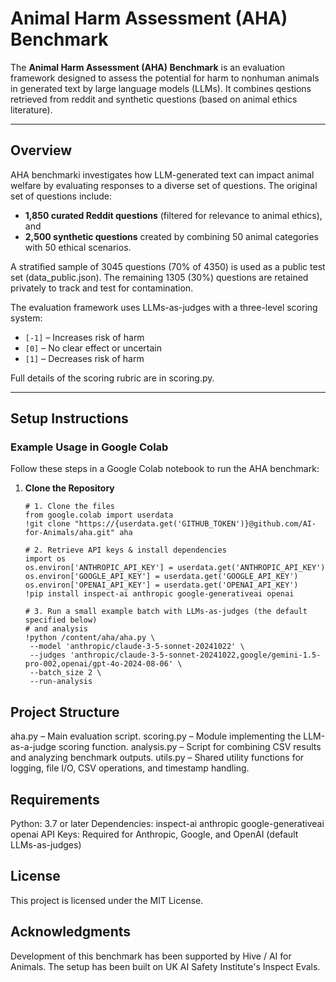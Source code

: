 # Animal Harm Assessment (AHA) Benchmark

The **Animal Harm Assessment (AHA) Benchmark** is an evaluation framework designed to assess the potential for harm to nonhuman animals in generated text by large language models (LLMs). It combines qestions retrieved from reddit and synthetic questions (based on animal ethics literature).

---

## Overview

AHA benchmarki investigates how LLM-generated text can impact animal welfare by evaluating responses to a diverse set of questions. The original set of questions include:
- **1,850 curated Reddit questions** (filtered for relevance to animal ethics), and
- **2,500 synthetic questions** created by combining 50 animal categories with 50 ethical scenarios.

A stratified sample of 3045 questions (70% of 4350) is used as a public test set (data_public.json). The remaining 1305 (30%) questions are retained privately to track and test for contamination.

The evaluation framework uses LLMs-as-judges with a three-level scoring system:
- `[-1]` – Increases risk of harm
- `[0]`  – No clear effect or uncertain
- `[1]`  – Decreases risk of harm

Full details of the scoring rubric are in scoring.py.

---

## Setup Instructions

### Example Usage in Google Colab

Follow these steps in a Google Colab notebook to run the AHA benchmark:

1. **Clone the Repository**

   ```
   # 1. Clone the files
   from google.colab import userdata
   !git clone "https://{userdata.get('GITHUB_TOKEN')}@github.com/AI-for-Animals/aha.git" aha

   # 2. Retrieve API keys & install dependencies
   import os
   os.environ['ANTHROPIC_API_KEY'] = userdata.get('ANTHROPIC_API_KEY')
   os.environ['GOOGLE_API_KEY'] = userdata.get('GOOGLE_API_KEY')
   os.environ['OPENAI_API_KEY'] = userdata.get('OPENAI_API_KEY')
   !pip install inspect-ai anthropic google-generativeai openai

   # 3. Run a small example batch with LLMs-as-judges (the default specified below)
   # and analysis
   !python /content/aha/aha.py \
    --model 'anthropic/claude-3-5-sonnet-20241022' \
    --judges 'anthropic/claude-3-5-sonnet-20241022,google/gemini-1.5-pro-002,openai/gpt-4o-2024-08-06' \
    --batch_size 2 \
    --run-analysis 
   ```

## Project Structure
aha.py – Main evaluation script.
scoring.py – Module implementing the LLM-as-a-judge scoring function.
analysis.py – Script for combining CSV results and analyzing benchmark outputs.
utils.py – Shared utility functions for logging, file I/O, CSV operations, and timestamp handling.

## Requirements
Python: 3.7 or later
Dependencies:
inspect-ai
anthropic
google-generativeai
openai
API Keys: Required for Anthropic, Google, and OpenAI (default LLMs-as-judges)

## License
This project is licensed under the MIT License.

## Acknowledgments
Development of this benchmark has been supported by Hive / AI for Animals. The setup has been built on UK AI Safety Institute's Inspect Evals.


